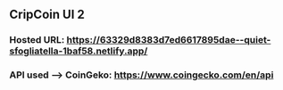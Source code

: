 ## CripCoin UI 2

### Hosted URL: https://63329d8383d7ed6617895dae--quiet-sfogliatella-1baf58.netlify.app/


### API used --> CoinGeko: https://www.coingecko.com/en/api 
